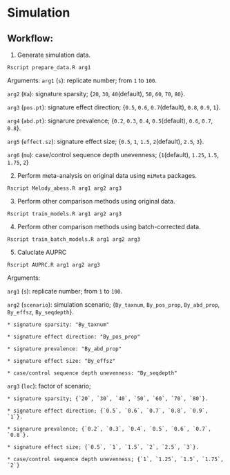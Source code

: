 # Simulation 

## Workflow:
1. Generate simulation data.
```console
Rscript prepare_data.R arg1
```
Arguments:
   `arg1` (`s`): replicate number; from `1` to `100`.
   
   `arg2` (`Ka`): signature sparsity; {`20`, `30`, `40`(default), `50`, `60`, `70`, `80`}.
   
   `arg3` (`pos.pt`): signature effect direction; {`0.5`, `0.6`, `0.7`(default), `0.8`, `0.9`, `1`}.
   
   `arg4` (`abd.pt`): signarure prevalence; {`0.2`, `0.3`, `0.4`, `0.5`(default), `0.6`, `0.7`, `0.8`}.
   
   `arg5` (`effect.sz`): signature effect size; {`0.5`, `1`, `1.5`, `2`(default), `2.5`, `3`}.
   
   `arg6` (`mu`): case/control sequence depth unevenness; {`1`(default), `1.25`, `1.5`, `1.75`, `2`}
   
2. Perform meta-analysis on original data using `miMeta` packages.
```console
Rscript Melody_abess.R arg1 arg2 arg3
```

3. Perform other comparison methods using original data.
```console
Rscript train_models.R arg1 arg2 arg3
```

4. Perform other comparison methods using batch-corrected data.
```console
Rscript train_batch_models.R arg1 arg2 arg3
```

5. Caluclate AUPRC
```console
Rscript AUPRC.R arg1 arg2 arg3
```
Arguments:

   `arg1` (`s`): replicate number; from `1` to `100`.
   
   `arg2` (`scenario`): simulation scenario; {`By_taxnum`, `By_pos_prop`, `By_abd_prop`, `By_effsz`, `By_seqdepth`}.
   
    * signature sparsity: "By_taxnum"
    
    * signature effect direction: "By_pos_prop"
    
    * signature prevalence: "By_abd_prop"
    
    * signature effect size: "By_effsz"
    
    * case/control sequence depth unevenness: "By_seqdepth"
    
   `arg3` (`loc`): factor of scenario;
   
    * signature sparsity; {`20`, `30`, `40`, `50`, `60`, `70`, `80`}.
    
    * signature effect direction; {`0.5`, `0.6`, `0.7`, `0.8`, `0.9`, `1`}.
    
    * signarure prevalence; {`0.2`, `0.3`, `0.4`, `0.5`, `0.6`, `0.7`, `0.8`}.
    
    * signature effect size; {`0.5`, `1`, `1.5`, `2`, `2.5`, `3`}.
    
    * case/control sequence depth unevenness; {`1`, `1.25`, `1.5`, `1.75`, `2`}
